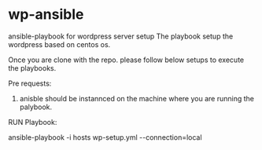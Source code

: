 # wp-ansible
ansible-playbook for wordpress server setup
The playbook setup the wordpress based on centos os. 

Once you are clone with the repo. please follow below setups to execute the playbooks. 

Pre requests: 
1. anisble should be instannced on the machine where you are running the palybook. 


RUN Playbook:

ansible-playbook -i hosts wp-setup.yml --connection=local 
